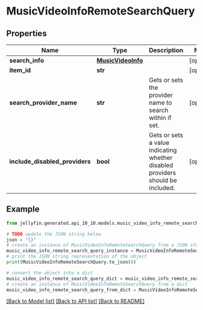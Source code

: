 # MusicVideoInfoRemoteSearchQuery


## Properties

Name | Type | Description | Notes
------------ | ------------- | ------------- | -------------
**search_info** | [**MusicVideoInfo**](MusicVideoInfo.md) |  | [optional] 
**item_id** | **str** |  | [optional] 
**search_provider_name** | **str** | Gets or sets the provider name to search within if set. | [optional] 
**include_disabled_providers** | **bool** | Gets or sets a value indicating whether disabled providers should be included. | [optional] 

## Example

```python
from jellyfin.generated.api_10_10.models.music_video_info_remote_search_query import MusicVideoInfoRemoteSearchQuery

# TODO update the JSON string below
json = "{}"
# create an instance of MusicVideoInfoRemoteSearchQuery from a JSON string
music_video_info_remote_search_query_instance = MusicVideoInfoRemoteSearchQuery.from_json(json)
# print the JSON string representation of the object
print(MusicVideoInfoRemoteSearchQuery.to_json())

# convert the object into a dict
music_video_info_remote_search_query_dict = music_video_info_remote_search_query_instance.to_dict()
# create an instance of MusicVideoInfoRemoteSearchQuery from a dict
music_video_info_remote_search_query_from_dict = MusicVideoInfoRemoteSearchQuery.from_dict(music_video_info_remote_search_query_dict)
```
[[Back to Model list]](README.md#documentation-for-models) [[Back to API list]](README.md#documentation-for-api-endpoints) [[Back to README]](README.md)


